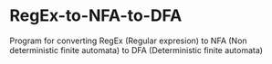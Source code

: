 # RegEx-to-NFA-to-DFA
Program for converting RegEx (Regular expresion) to NFA (Non deterministic finite automata) to DFA (Deterministic finite automata)
